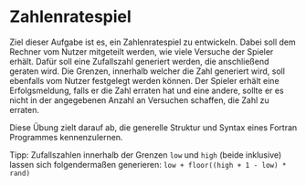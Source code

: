 # Zahlenratespiel

Ziel dieser Aufgabe ist es, ein Zahlenratespiel zu entwickeln. Dabei soll dem Rechner vom Nutzer mitgeteilt werden, wie viele Versuche der Spieler erhält.
Dafür soll eine Zufallszahl generiert werden, die anschließend geraten wird.
Die Grenzen, innerhalb welcher die Zahl generiert wird, soll ebenfalls vom Nutzer festgelegt werden können.
Der Spieler erhält eine Erfolgsmeldung, falls er die Zahl erraten hat und eine andere, sollte er es nicht in der angegebenen Anzahl an Versuchen schaffen, die Zahl zu erraten.

Diese Übung zielt darauf ab, die generelle Struktur und Syntax eines Fortran Programmes kennenzulernen.

Tipp: Zufallszahlen innerhalb der Grenzen ``low`` und ``high`` (beide inklusive) lassen sich folgendermaßen
generieren: ``low + floor((high + 1 - low) * rand)``

